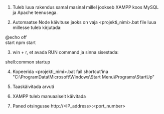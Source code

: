 1. Tuleb luua rakendus samal masinal millel jookseb XAMPP koos MySQL ja Apache teenusega.

2. Automaatse Node käivituse jaoks on vaja <projekti_nimi>.bat file luua millesse tuleb kirjutada:

@echo off  
start npm start


3. win + r, et avada RUN command ja sinna sisestada:

shell:common startup


4. Kopeerida <projekti_nimi>.bat fail shortcut'ina "C:\ProgramData\Microsoft\Windows\Start Menu\Programs\StartUp"

5. Taaskäivitada arvuti

6. XAMPP tuleb manuaalselt käivitada

7. Paned otsingusse http://<IP_address>:<port_number>
